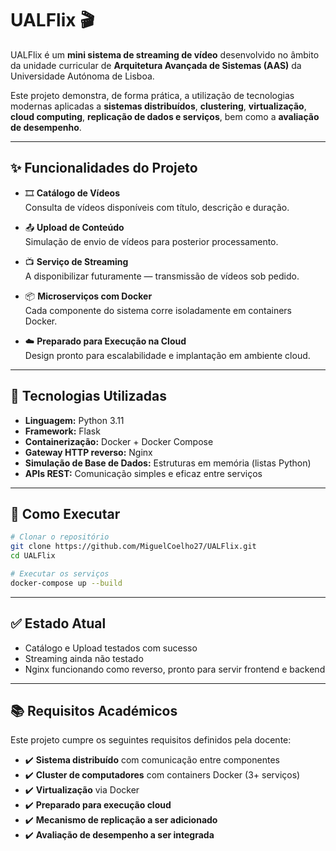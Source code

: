 # UALFlix 🎬

UALFlix é um **mini sistema de streaming de vídeo** desenvolvido no âmbito da unidade curricular de **Arquitetura Avançada de Sistemas (AAS)** da Universidade Autónoma de Lisboa.

Este projeto demonstra, de forma prática, a utilização de tecnologias modernas aplicadas a **sistemas distribuídos**, **clustering**, **virtualização**, **cloud computing**, **replicação de dados e serviços**, bem como a **avaliação de desempenho**.

---

## ✨ Funcionalidades do Projeto

- 🎞️ **Catálogo de Vídeos**  
  Consulta de vídeos disponíveis com título, descrição e duração.

- 📤 **Upload de Conteúdo**  
  Simulação de envio de vídeos para posterior processamento.

- 📺 **Serviço de Streaming**  
  A disponibilizar futuramente — transmissão de vídeos sob pedido.

- 📦 **Microserviços com Docker**  
  Cada componente do sistema corre isoladamente em containers Docker.

- ☁️ **Preparado para Execução na Cloud**  
  Design pronto para escalabilidade e implantação em ambiente cloud.

---

## 🔧 Tecnologias Utilizadas

- **Linguagem:** Python 3.11  
- **Framework:** Flask  
- **Containerização:** Docker + Docker Compose  
- **Gateway HTTP reverso:** Nginx  
- **Simulação de Base de Dados:** Estruturas em memória (listas Python)  
- **APIs REST:** Comunicação simples e eficaz entre serviços

---

## 🚀 Como Executar

```bash
# Clonar o repositório
git clone https://github.com/MiguelCoelho27/UALFlix.git
cd UALFlix

# Executar os serviços
docker-compose up --build
```

---

## ✅ Estado Atual

- Catálogo e Upload testados com sucesso  
- Streaming ainda não testado  
- Nginx funcionando como reverso, pronto para servir frontend e backend

---

## 📚 Requisitos Académicos

Este projeto cumpre os seguintes requisitos definidos pela docente:

- ✔️ **Sistema distribuído** com comunicação entre componentes
- ✔️ **Cluster de computadores** com containers Docker (3+ serviços)
- ✔️ **Virtualização** via Docker
- ✔️ **Preparado para execução cloud**
- ✔️ **Mecanismo de replicação a ser adicionado**
- ✔️ **Avaliação de desempenho a ser integrada**
